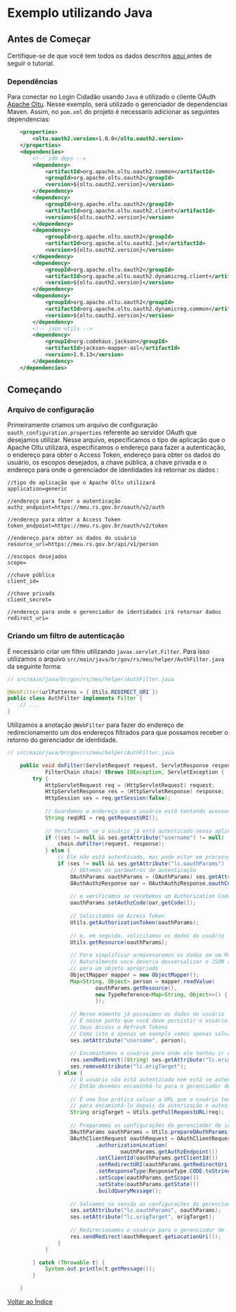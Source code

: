 # Exemplo utilizando Java

## Antes de Começar

Certifique-se de que você tem todos os dados descritos [ aqui ](integration.md#basic_info) antes de seguir o tutorial.

### Dependências

Para conectar no Login Cidadão usando `Java` é utilizado o cliente OAuth [Apache Oltu](https://oltu.apache.org/). Nesse exemplo, será utilizado o gerenciador de dependencias Maven. Assim, no `pom.xml` do projeto é necessario adicionar as seguintes dependencias:

```xml
	<properties>
		<oltu.oauth2.version>1.0.0</oltu.oauth2.version>		
	</properties>	
	<dependencies>
		<!-- idm deps -->
		<dependency>
			<artifactId>org.apache.oltu.oauth2.common</artifactId>
			<groupId>org.apache.oltu.oauth2</groupId>
			<version>${oltu.oauth2.version}</version>
		</dependency>
		<dependency>
			<groupId>org.apache.oltu.oauth2</groupId>
			<artifactId>org.apache.oltu.oauth2.client</artifactId>
			<version>${oltu.oauth2.version}</version>
		</dependency>
		<dependency>
			<groupId>org.apache.oltu.oauth2</groupId>
			<artifactId>org.apache.oltu.oauth2.jwt</artifactId>
			<version>${oltu.oauth2.version}</version>
		</dependency>
		<dependency>
			<groupId>org.apache.oltu.oauth2</groupId>
			<artifactId>org.apache.oltu.oauth2.dynamicreg.client</artifactId>
			<version>${oltu.oauth2.version}</version>
		</dependency>
		<dependency>
			<groupId>org.apache.oltu.oauth2</groupId>
			<artifactId>org.apache.oltu.oauth2.dynamicreg.common</artifactId>
			<version>${oltu.oauth2.version}</version>
		</dependency>		
		<!-- json utils -->
		<dependency>
			<groupId>org.codehaus.jackson</groupId>
			<artifactId>jackson-mapper-asl</artifactId>
			<version>1.9.13</version>
		</dependency>		
	</dependencies>
```


## Começando

### Arquivo de configuração

Primeiramente criamos um arquivo de configuração `oauth_configuration.properties` referente ao servidor OAuth que desejamos utilizar. Nesse arquivo, especificamos o tipo de aplicação que o Apache Oltu utilizará, especificamos o endereço para fazer a autenticação, o endereço para obter o Access Token, endereço para obter os dados do usuário, os escopos desejados, a chave pública, a chave privada e o endereço para onde o gerenciador de identidades irá retornar os dados :

```
//tipo de aplicação que o Apache Oltu utilizará
application=generic

//endereço para fazer a autenticação
authz_endpoint=https://meu.rs.gov.br/oauth/v2/auth

//endereço para obter a Access Token
token_endpoint=https://meu.rs.gov.br/oauth/v2/token

//endereço para obter os dados do usuário
resource_url=https://meu.rs.gov.br/api/v1/person

//escopos desejados
scope=

//chave pública
client_id=

//chave privada
client_secret=

//endereço para onde o gerenciador de identidades irá retornar dados
redirect_uri=
```

### Criando um filtro de autenticação

É necessário criar um filtro utilizando `javax.servlet.Filter`. Para isso utilizamos o arquivo `src/main/java/br/gov/rs/meu/helper/AuthFilter.java` da seguinte forma:

``` java
// src/main/java/br/gov/rs/meu/helper/AuthFilter.java

@WebFilter(urlPatterns = { Utils.REDIRECT_URI })
public class AuthFilter implements Filter {
	// ...
}
```

Utilizamos a anotação `@WebFilter` para fazer do endereço de redirecionamento um dos endereços filtrados para que possamos receber o retorno do gerenciador de identidade.

``` java
// src/main/java/br/gov/rs/meu/helper/AuthFilter.java

	public void doFilter(ServletRequest request, ServletResponse response,
			FilterChain chain) throws IOException, ServletException {
		try {
			HttpServletRequest req = (HttpServletRequest) request;
			HttpServletResponse res = (HttpServletResponse) response;
			HttpSession ses = req.getSession(false);
            
			// Guardamos o endereço que o usuário está tentando acessar
			String reqURI = req.getRequestURI();
            
			// Verificamos se o usuário já está autenticado nessa aplicação
			if ((ses != null && ses.getAttribute("username") != null) || reqURI.contains("javax.faces.resource") || Utils.inArray(reqURI, whiteList)) {
				chain.doFilter(request, response);
			} else {
				// Ele não está autenticado, mas pode estar em processo de autenticação
				if (ses != null && ses.getAttribute("lc.oauthParams") != null) {
					// Obtemos os parâmetros de autenticação
					OAuthParams oauthParams = (OAuthParams) ses.getAttribute("lc.oauthParams");
					OAuthAuthzResponse oar = OAuthAuthzResponse.oauthCodeAuthzResponse(req);
                    
                    // e verificamos se recebemos um Authorization Code
					oauthParams.setAuthzCode(oar.getCode());
                    
					// Solicitamos um Access Token
					Utils.getAuthorizationToken(oauthParams);
                    
					// e, em seguida, solicitamos os dados do usuário
					Utils.getResource(oauthParams);
                    
					// Para simplificar armazenaremos os dados em um Map
                    // Naturalmente você deveria desserializar o JSON recebido
                    // para um objeto apropriado
					ObjectMapper mapper = new ObjectMapper();					
					Map<String, Object> person = mapper.readValue(
							oauthParams.getResource(),
							new TypeReference<Map<String, Object>>() {
							});
					
                    // Nesse momento já possuimos os dados do usuário
                    // É nesse ponto que você deve persistir o usuário juntamente com
                    // Seus Access e Refresh Tokens
                    // Como isto é apenas um exemplo vamos apenas salvar na sessão
					ses.setAttribute("username", person);
                    
					// Encaminhamos o usuário para onde ele tentou ir originalmente
					res.sendRedirect((String) ses.getAttribute("lc.origTarget"));
					ses.removeAttribute("lc.origTarget");
				} else {
                	// O usuário não está autenticado nem está se autenticando
                    // Então devemos encaminhá-lo para o gerenciador de identidade
                    
					// É uma boa prática salvar a URL que o usuário tentou acessar
                    // para encaminhá-lo depois da autorização e autenticação.
					String origTarget = Utils.getFullRequestURL(req);
                    
					// Preparamos as configurações do gerenciador de identidade
					OAuthParams oauthParams = Utils.prepareOAuthParams(req);
					OAuthClientRequest oauthRequest = OAuthClientRequest
							.authorizationLocation(
									oauthParams.getAuthzEndpoint())
							.setClientId(oauthParams.getClientId())
							.setRedirectURI(oauthParams.getRedirectUri())
							.setResponseType(ResponseType.CODE.toString())
							.setScope(oauthParams.getScope())
							.setState(oauthParams.getState())
							.buildQueryMessage();
                            
					// Salvamos na sessão as configurações do gerenciador de identidade
					ses.setAttribute("lc.oauthParams", oauthParams);
					ses.setAttribute("lc.origTarget", origTarget);
                    
					// Redirecionamos o usuário para o gerenciador de identidades
					res.sendRedirect(oauthRequest.getLocationUri());
				}
			}

		} catch (Throwable t) {
			System.out.println(t.getMessage());
		}

	}
```


[ Voltar ao Índice ](index.md)

